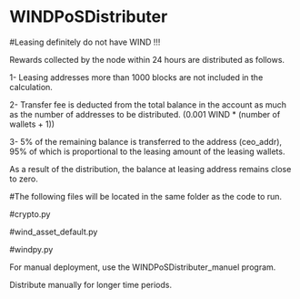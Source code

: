 # WINDPoSDistributer

#Leasing definitely do not have WIND !!!

Rewards collected by the node within 24 hours are distributed as follows.

1- Leasing addresses more than 1000 blocks are not included in the calculation.

2- Transfer fee is deducted from the total balance in the account as much as the number of addresses to be distributed. (0.001 WIND * (number of wallets + 1))

3- 5% of the remaining balance is transferred to the address (ceo_addr), 95% of which is proportional to the leasing amount of the leasing wallets.

As a result of the distribution, the balance at leasing address remains close to zero.



#The following files will be located in the same folder as the code to run.

#crypto.py

#wind_asset_default.py

#windpy.py


For manual deployment, use the WINDPoSDistributer_manuel program.

Distribute manually for longer time periods.
